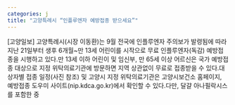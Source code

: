 ```yaml
---
categories: j
title: "고양특례시 “인플루엔자 예방접종 받으세요”"
---
```

[고양일보] 고양특례시(시장 이동환)는 9월 전국에 인플루엔자 주의보가 발령됨에 따라 지난 21일부터 생후 6개월~만 13세 어린이를 시작으로 무료 인플루엔자(독감) 예방접종을 시행하고 있다.만 13세 이하 어린이 및 임신부, 만 65세 이상 어르신은 국가 예방접종 대상으로 지정 위탁의료기관에 방문하면 지역 상관없이 무료로 접종받을 수 있다.대상자별 접종 일정(사진 참조) 및 고양시 지정 위탁의료기관은 고양시보건소 홈페이지, 예방접종 도우미 사이트(nip.kdca.go.kr)에서 확인할 수 있다.다만, 달걀 아나필락시스를 포함한 중